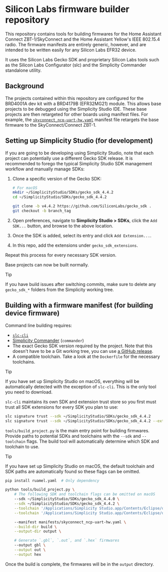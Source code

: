 # Silicon Labs firmware builder repository
This repository contains tools for building firmwares for the Home Assistant Connect
ZBT-1/SkyConnect and the Home Assistant Yellow's IEEE 802.15.4 radio. The firmware
manifests are entirely generic, however, and are intended to be written easily for any
Silicon Labs EFR32 device.

It uses the Silicon Labs Gecko SDK and proprietary Silicon Labs tools such as the
Silicon Labs Configurator (slc) and the Simplicity Commander standalone utility.

## Background
The projects contained within this repository are configured for the BRD4001A dev kit
with a BRD4179B (EFR32MG21) module. This allows base projects to be debugged using
the Simplicity Studio IDE. These base projects are then retargeted for other boards
using manifest files. For example, the [`skyconnect_ncp-uart-hw.yaml`](https://github.com/NabuCasa/silabs-firmware-builder/blob/main/manifests/skyconnect_ncp-uart-hw.yaml)
manifest file retargets the base firmware to the SkyConnect/Connect ZBT-1.

## Setting up Simplicity Studio (for development)
If you are going to be developing using Simplicity Studio, note that each project can
potentially use a different Gecko SDK release. It is recommended to forego the typical
Simplicity Studio SDK management workflow and manually manage SDKs:

1. Clone a specific version of the Gecko SDK:
   ```bash
   # For macOS
   mkdir ~/SimplicityStudio/SDKs/gecko_sdk_4.4.2
   cd ~/SimplicityStudio/SDKs/gecko_sdk_4.4.2

   git clone -b v4.4.2 https://github.com/SiliconLabs/gecko_sdk .
   git checkout -b branch_tag
   ```

2. Open preferences, navigate to **Simplicity Studio > SDKs**, click the `Add SDK...` button, and browse to the above location.
3. Once the SDK is added, select its entry and click `Add Extension...`.
4. In this repo, add the extensions under `gecko_sdk_extensions`.

Repeat this process for every necessary SDK version.

Base projects can now be built normally.

> [!TIP]
> If you have build issues after switching commits, make sure to delete any
> `gecko_sdk_*` folders from the Simplicity working tree.

## Building with a firmware manifest (for building device firmware)
Command line building requires:
- [`slc-cli`](https://docs.silabs.com/simplicity-studio-5-users-guide/latest/ss-5-users-guide-tools-slc-cli/02-installation)
- [Simplicity Commander](https://www.silabs.com/developers/mcu-programming-options) (`commander`)
- The exact Gecko SDK version required by the project. Note that this doesn't have to be a Git working tree, you can use [a GitHub release](https://github.com/SiliconLabs/gecko_sdk/releases).
- A compatible toolchain. Take a look at the `Dockerfile` for the necessary toolchains.

> [!TIP]
> If you have set up Simplicity Studio on macOS, everything will be automatically
> detected with the exception of `slc-cli`. This is the only tool you need to download.

`slc-cli` maintains its own SDK and extension trust store so you first must trust all
SDK extensions for every SDK you plan to use:

```bash
slc signature trust --sdk ~/SimplicityStudio/SDKs/gecko_sdk_4.4.2
slc signature trust --sdk ~/SimplicityStudio/SDKs/gecko_sdk_4.4.2 --extension-path ~/SimplicityStudio/SDKs/gecko_sdk_4.4.2/extension/nc_efr32_watchdog_extension
```

`tools/build_project.py` is the main entry point for building firmwares. Provide paths
to potential SDKs and toolchains with the `--sdk` and `--toolchain` flags. The build
tool will automatically determine which SDK and toolchain to use.

> [!TIP]
> If you have set up Simplicity Studio on macOS, the default toolchain and SDK paths are
> automatically found so these flags can be omitted.

```bash
pip install ruamel.yaml  # Only dependency

python tools/build_project.py \
    # The following SDK and toolchain flags can be omitted on macOS
    --sdk ~/SimplicityStudio/SDKs/gecko_sdk_4.4.0 \
    --sdk ~/SimplicityStudio/SDKs/gecko_sdk_4.4.2 \
    --toolchain '/Applications/Simplicity Studio.app/Contents/Eclipse/developer/toolchains/gnu_arm/10.3_2021.10' \
    --toolchain '/Applications/Simplicity Studio.app/Contents/Eclipse/developer/toolchains/gnu_arm/12.2.rel1_2023.7' \

    --manifest manifests/skyconnect_ncp-uart-hw.yaml \
    --build-dir build \
    --output-dir output \

    # Generate `.gbl`, `.out`, and `.hex` firmwares
    --output gbl \
    --output out \
    --output hex
```

Once the build is complete, the firmwares will be in the `output` directory.
